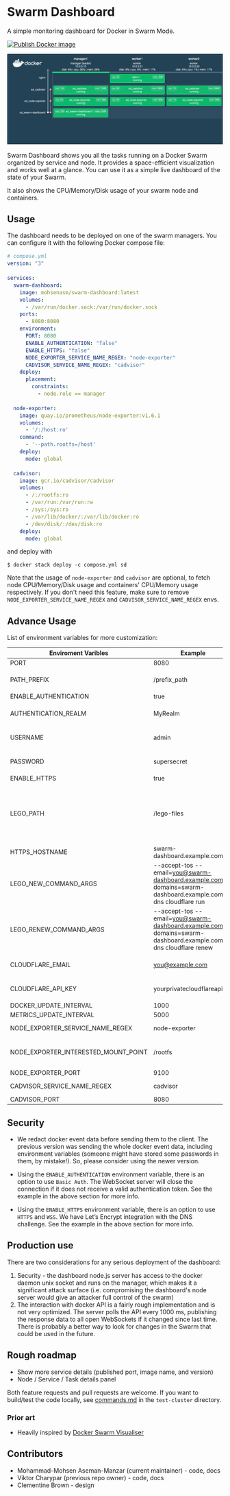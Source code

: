 # Swarm Dashboard

A simple monitoring dashboard for Docker in Swarm Mode.

[![Publish Docker image](https://github.com/mohsenasm/swarm-dashboard/actions/workflows/main.yml/badge.svg)](https://github.com/mohsenasm/swarm-dashboard/actions/workflows/main.yml)

![Example Dashboard](./swarm.gif)

Swarm Dashboard shows you all the tasks running on a Docker Swarm organized
by service and node. It provides a space-efficient visualization
and works well at a glance. You can use it as a simple live dashboard of the state of your Swarm.

It also shows the CPU/Memory/Disk usage of your swarm node and containers.

## Usage

The dashboard needs to be deployed on one of the swarm managers.
You can configure it with the following Docker compose file:

```yml
# compose.yml
version: "3"

services:
  swarm-dashboard:
    image: mohsenasm/swarm-dashboard:latest
    volumes:
      - /var/run/docker.sock:/var/run/docker.sock
    ports:
      - 8080:8080
    environment:
      PORT: 8080
      ENABLE_AUTHENTICATION: "false"
      ENABLE_HTTPS: "false"
      NODE_EXPORTER_SERVICE_NAME_REGEX: "node-exporter"
      CADVISOR_SERVICE_NAME_REGEX: "cadvisor"
    deploy:
      placement:
        constraints:
          - node.role == manager
  
  node-exporter:
    image: quay.io/prometheus/node-exporter:v1.6.1
    volumes:
      - '/:/host:ro'
    command:
      - '--path.rootfs=/host'
    deploy:
      mode: global

  cadvisor:
    image: gcr.io/cadvisor/cadvisor
    volumes:
      - /:/rootfs:ro
      - /var/run:/var/run:rw
      - /sys:/sys:ro
      - /var/lib/docker/:/var/lib/docker:ro
      - /dev/disk/:/dev/disk:ro
    deploy:
      mode: global
```

and deploy with

```
$ docker stack deploy -c compose.yml sd
```

Note that the usage of `node-exporter` and `cadvisor` are optional, to fetch node CPU/Memory/Disk usage and containers' CPU/Memory usage respectively. If you don't need this feature, make sure to remove `NODE_EXPORTER_SERVICE_NAME_REGEX` and `CADVISOR_SERVICE_NAME_REGEX` envs.

## Advance Usage

List of environment variables for more customization:

| Enviroment Varibles                  | Example                                                                                                           | Considration                                                                                                                                                                     |
|--------------------------------------|-------------------------------------------------------------------------------------------------------------------|----------------------------------------------------------------------------------------------------------------------------------------------------------------------------------|
| PORT                                 | 8080                                                                                                              | HTTP / HTTPS port.                                                                                                                                                               |
| PATH_PREFIX                          | /prefix_path                                                                                                      | All HTTP and WebSocket connections will use this path as a prefix.                                                                                                               |
| ENABLE_AUTHENTICATION                | true                                                                                                              | false by default.                                                                                                                                                                |
| AUTHENTICATION_REALM                 | MyRealm                                                                                                           | Use this env if ENABLE_AUTHENTICATION is `true`.                                                                                                                                 |
| USERNAME                             | admin                                                                                                             | Use this env if ENABLE_AUTHENTICATION is `true`.                                                                                                                                 |
| PASSWORD                             | supersecret                                                                                                       | Use this env if ENABLE_AUTHENTICATION is `true`.                                                                                                                                 |
| ENABLE_HTTPS                         | true                                                                                                              | false by default                                                                                                                                                                 |
| LEGO_PATH                            | /lego-files                                                                                                       | Use this env if ENABLE_HTTPS is `true`. Lego is used to create the SSL certificates. Create a named volume for this path to avoid the creation of a new certificate on each run. |
| HTTPS_HOSTNAME                       | swarm-dashboard.example.com                                                                                       | Use this env if ENABLE_HTTPS is `true`.                                                                                                                                          |
| LEGO_NEW_COMMAND_ARGS                | --accept-tos --email=you@swarm-dashboard.example.com --domains=swarm-dashboard.example.com --dns cloudflare run   | Use this env if ENABLE_HTTPS is `true`.                                                                                                                                          |
| LEGO_RENEW_COMMAND_ARGS              | --accept-tos --email=you@swarm-dashboard.example.com --domains=swarm-dashboard.example.com --dns cloudflare renew | Use this env if ENABLE_HTTPS is `true`.                                                                                                                                          |
| CLOUDFLARE_EMAIL                     | you@example.com                                                                                                   | You can use any [DNS provider that Lego supports](https://go-acme.github.io/lego/dns/).                                                                                          |
| CLOUDFLARE_API_KEY                   | yourprivatecloudflareapikey                                                                                       | You can use any [DNS provider that Lego supports](https://go-acme.github.io/lego/dns/).                                                                                          |
| DOCKER_UPDATE_INTERVAL               | 1000                                                                                                              | Refresh interval in ms.                                                                                                                                                          |
| METRICS_UPDATE_INTERVAL              | 5000                                                                                                              | Refresh interval in ms.                                                                                                                                                          |
| NODE_EXPORTER_SERVICE_NAME_REGEX     | node-exporter                                                                                                     | Use this env to enable `node-exporter` integration.                                                                                                                              |
| NODE_EXPORTER_INTERESTED_MOUNT_POINT | /rootfs                                                                                                           | You may need this config if you have not specified `--path.rootfs` for `node-exporter`.                                                                                          |
| NODE_EXPORTER_PORT                   | 9100                                                                                                              |                                                                                                                                                                                  |
| CADVISOR_SERVICE_NAME_REGEX          | cadvisor                                                                                                          | Use this env to enable `cadvisor` integration.                                                                                                                                   |
| CADVISOR_PORT                        | 8080                                                                                                              |                                                                                                                                                                                  |


## Security

+ We redact docker event data before sending them to the client. The previous version was sending the whole docker event data, including environment variables (someone might have stored some passwords in them, by mistake!). So, please consider using the newer version.

+ Using the `ENABLE_AUTHENTICATION` environment variable, there is an option to use `Basic Auth`. The WebSocket server will close the connection if it does not receive a valid authentication token. See the example in the above section for more info.

+ Using the `ENABLE_HTTPS` environment variable, there is an option to use `HTTPS` and `WSS`. We have Let’s Encrypt integration with the DNS challenge. See the example in the above section for more info.


## Production use

There are two considerations for any serious deployment of the dashboard:

1. Security - the dashboard node.js server has access to the docker daemon unix socket
   and runs on the manager, which makes it a significant attack surface (i.e. compromising
   the dashboard's node server would give an attacker full control of the swarm)
2. The interaction with docker API is a fairly rough implementation and
   is not very optimized. The server polls the API every 1000 ms, publishing the
   response data to all open WebSockets if it changed since last time. There
   is probably a better way to look for changes in the Swarm that could be used
   in the future.


## Rough roadmap

* Show more service details (published port, image name, and version)
* Node / Service / Task details panel

Both feature requests and pull requests are welcome. If you want to build/test the code locally, see [commands.md](./test-cluster/commands.md) in the `test-cluster` directory.

### Prior art

* Heavily inspired by [Docker Swarm Visualiser](https://github.com/dockersamples/docker-swarm-visualizer)

## Contributors

* Mohammad-Mohsen Aseman-Manzar (current maintainer) - code, docs
* Viktor Charypar (previous repo owner) - code, docs
* Clementine Brown - design
